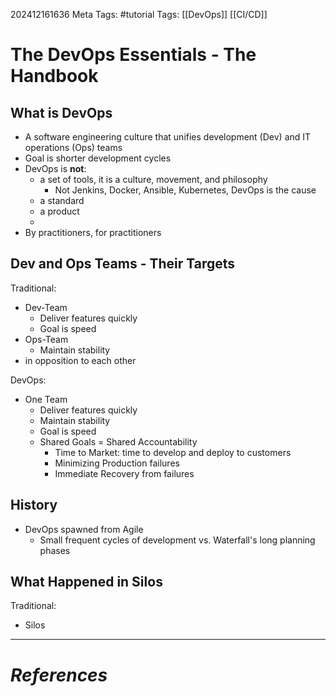 202412161636
Meta Tags: #tutorial 
Tags: [[DevOps]] [[CI/CD]]

# The DevOps Essentials - The Handbook

## What is DevOps

- A software engineering culture that unifies development (Dev) and IT operations (Ops) teams
- Goal is shorter development cycles
- DevOps is **not**:
	- a set of tools, it is a culture, movement, and philosophy
		- Not Jenkins, Docker, Ansible, Kubernetes, DevOps is the cause
	- a standard
	- a product
	- 
- By practitioners, for practitioners

## Dev and Ops Teams - Their Targets

Traditional:
- Dev-Team
	- Deliver features quickly
	- Goal is speed
- Ops-Team
	- Maintain stability
- in opposition to each other

DevOps:
- One Team
	- Deliver features quickly
	- Maintain stability
	- Goal is speed
	- Shared Goals = Shared Accountability
		- Time to Market: time to develop and deploy to customers
		- Minimizing Production failures
		- Immediate Recovery from failures

## History

- DevOps spawned from Agile
	- Small frequent cycles of development vs. Waterfall's long planning phases

## What Happened in Silos

Traditional:
- Silos




---
# *References*